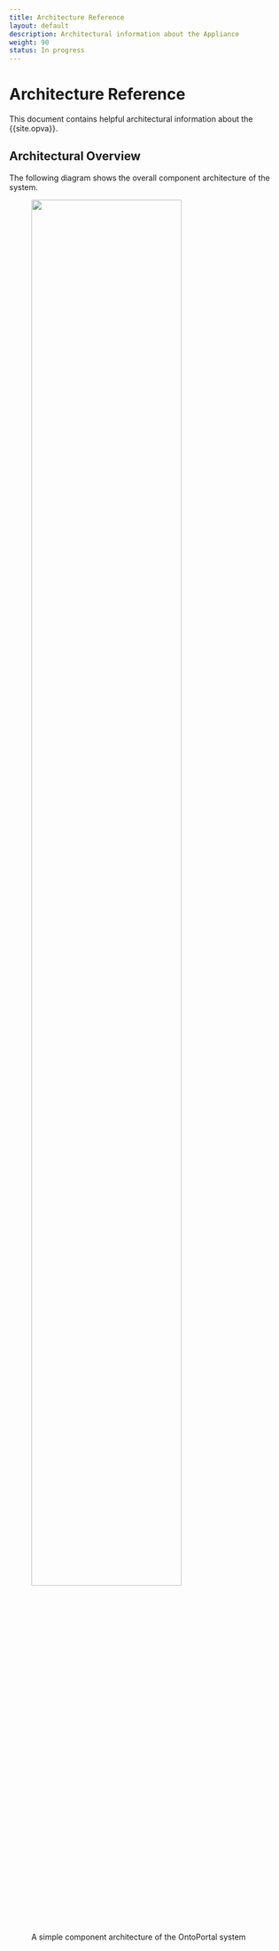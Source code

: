 ```yaml
---
title: Architecture Reference
layout: default
description: Architectural information about the Appliance
weight: 90
status: In progress
---
```


# Architecture Reference

This document contains helpful architectural information about the {{site.opva}}.

## Architectural Overview

The following diagram shows the overall component architecture of the system.

<figure>
  <img src="{{site.baseurl}}/assets/imgs/ontoportal-architecture-ncbo-original.png" style="width:80%"/>
  <figcaption>A simple component architecture of the OntoPortal system</figcaption>
</figure>
